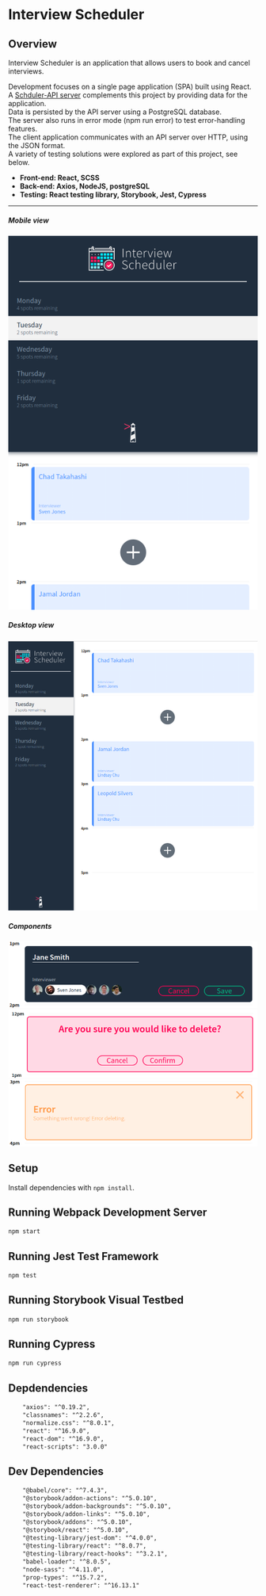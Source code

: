 # Interview Scheduler

## Overview

Interview Scheduler is an application that allows users to book and cancel interviews. 

Development focuses on a single page application (SPA) built using React.  
A [Schduler-API server](https://github.com/conste11ations/scheduler-api) complements this project by providing data for the application.   
Data is persisted by the API server using a PostgreSQL database.   
The server also runs in error mode (npm run error) to test error-handling features.  
The client application communicates with an API server over HTTP, using the JSON format.  
A variety of testing solutions were explored as part of this project, see below.  

* __Front-end: React, SCSS__
* __Back-end: Axios, NodeJS, postgreSQL__
* __Testing: React testing library, Storybook, Jest, Cypress__

---
##### Mobile view
![Scheduler mobile](/docs/scheduler-mobile.png)

##### Desktop view
![Scheduler desktop small](/docs/scheduler-desktop-small.png)

##### Components
![Create component](/docs/create-component.png)
![Confirmation component](/docs/confirmation-component.png)
![Error component](/docs/error-component.png)


## Setup

Install dependencies with `npm install`.

## Running Webpack Development Server

```sh
npm start
```

## Running Jest Test Framework

```sh
npm test
```

## Running Storybook Visual Testbed

```sh
npm run storybook
```
## Running Cypress

```sh
npm run cypress
```


## Depdendencies


```
    "axios": "^0.19.2",
    "classnames": "^2.2.6",
    "normalize.css": "^8.0.1",
    "react": "^16.9.0",
    "react-dom": "^16.9.0",
    "react-scripts": "3.0.0"
```

## Dev Dependencies

```
    "@babel/core": "^7.4.3",
    "@storybook/addon-actions": "^5.0.10",
    "@storybook/addon-backgrounds": "^5.0.10",
    "@storybook/addon-links": "^5.0.10",
    "@storybook/addons": "^5.0.10",
    "@storybook/react": "^5.0.10",
    "@testing-library/jest-dom": "^4.0.0",
    "@testing-library/react": "^8.0.7",
    "@testing-library/react-hooks": "^3.2.1",
    "babel-loader": "^8.0.5",
    "node-sass": "^4.11.0",
    "prop-types": "^15.7.2",
    "react-test-renderer": "^16.13.1"
```
